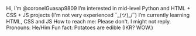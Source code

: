 Hi, I’m @coronelGuasap9809
I’m interested in mid-level Python and HTML + CSS + JS projects (I'm not very experienced ¯\_(ツ)_/¯)
I’m currently learning HTML, CSS and JS
How to reach me: Please don't. I might not reply.
Pronouns: He/Him
Fun fact: Potatoes are edible (IKR? WOW.)


<!---
coronelGuasap9809 is a special repository because its `README.md` (this file) appears on your GitHub profile.
You can click the Preview link to take a look at your changes.
--->
